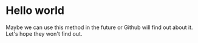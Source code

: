# Hello world

Maybe we can use this method in the future or Github will find out about it.
Let's hope they won't find out.
